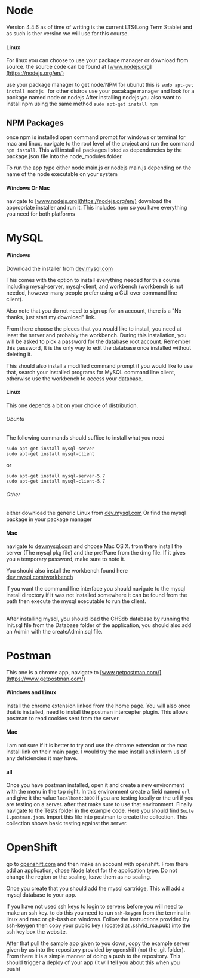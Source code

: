 # Node
Version 4.4.6 as of time of writing is the current LTS(Long Term Stable) and
as such is ther version we will use for this course.
#### Linux
For linux you can choose to use your package manager or download from source.
the source code can be found at [www.nodejs.org](https://nodejs.org/en/)


use your package manager to get node/NPM for ubunut this is
`sudo apt-get install nodejs `
for other distros use your pacakage manager and look for a package named node
or nodejs
After installing nodejs you also want to install npm using the same method
`sudo apt-get install npm`

## NPM Packages

once npm is installed open command prompt for windows or terminal for mac
and linux. navigate to the root level of the project and run the command
`npm install`. This will install all packages listed as dependencies by the
package.json file into the node_modules folder.

To run the app type either node main.js or nodejs main.js depending on the
name of the node executable on your system

#### Windows Or Mac

navigate to [www.nodejs.org](https://nodejs.org/en/) download the appropriate
installer and run it. This includes npm so you have everything you need for
both platforms


# MySQL

#### Windows
Download the installer from
[dev.mysql.com](https://dev.mysql.com/downloads/installer/)

This comes with the option to install everything needed for this course
including mysql-server, mysql-client, and workbench (workbench is not needed,
however many people prefer using a GUI over command line client).

Also note that you do not need to sign up for an account, there is a
"No thanks, just start my download" link.

From there choose the pieces that you would like to install, you need at least
the server and probably the workbench. During this installation, you will be
asked to pick a password for the database root account. Remember this password,
It is the only way to edit the database once installed without deleting it.

This should also install a modified command prompt if you would like to use that,
search your installed programs for MySQL command line client, otherwise use
the workbench to access your database.

#### Linux

This one depends a bit on your choice of distribution.

###### Ubuntu
The following commands should suffice to install what you need

```
sudo apt-get install mysql-server
sudo apt-get install mysql-client
```
or
```
sudo apt-get install mysql-server-5.7
sudo apt-get install mysql-client-5.7
```

###### Other

either download the generic Linux from
[dev.mysql.com](http://dev.mysql.com/downloads/mysql/)
Or find the mysql package in your package manager

#### Mac

navigate to [dev.mysql.com](http://dev.mysql.com/downloads/mysql/) and choose
Mac OS X. from there install the server (The mysql pkg file) and the prefPane
from the dmg file. If it gives you a temporary password, make sure to note it.

You should also install the workbench found here
[dev.mysql.com/workbench](http://dev.mysql.com/downloads/workbench/)

If you want the command line interface you should navigate to the mysql install
directory if it was not installed somewhere it can be found from the path
then execute the mysql executable to run the client.

##

After installing mysql, you should load the CHSdb database by running the Init.sql
file from the Database folder of the application, you should also add an Admin
with the createAdmin.sql file. 

# Postman

This one is a chrome app, navigate to
[www.getpostman.com/](https://www.getpostman.com/)

#### Windows and Linux

Install the chrome extension linked from the home page. You will also once that
is installed, need to install the postman intercepter plugin. This allows
postman to read cookies sent from the server.

#### Mac

I am not sure if it is better to try and use the chrome extension or the mac
install link on their main page. I would try the mac install and inform us of
any deficiencies it may have.

#### all

Once you have postman installed, open it and create a new environment with the
menu in the top right. In this environment create a field named `url` and
give it the value `localhost:3000` if you are testing locally or the url
if you are testing on a server. after that make sure to use that environment.
Finally navigate to the Tests folder in the example code. Here you should find
`Suite 1.postman.json`. Import this file into postman to create the collection.
This collection shows basic testing against the server.

# OpenShift

go to
 [openshift.com](https://openshift.redhat.com/app/login?then=%2Fapp%2Fconsole)
and then make an account with openshift. From there add an application, chose
Node latest for the application type. Do not change the region or the scaling,
leave them as no scaling.

Once you create that you should add the mysql cartridge, This will add a mysql
database to your app.

If you have not used ssh keys to login to servers before you will need to
make an ssh key. to do this you need to run `ssh-keygen` from the terminal in
linux and mac or git-bash on windows. Follow the instructions provided by
ssh-keygen then copy your public key ( located at .ssh/id_rsa.pub) into the ssh
key box the website.

After that pull the sample app given to you down, copy the example server
given by us into the repository provided by openshift (not the .git folder).
From there it is a simple manner of doing a push to the repository. This
should trigger a deploy of your app (It will tell you about this when you
push)
